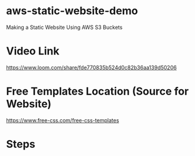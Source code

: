 # aws-static-website-demo
Making a Static Website Using AWS S3 Buckets

# Video Link 
https://www.loom.com/share/fde770835b524d0c82b36aa139d50206

# Free Templates Location (Source for Website)
https://www.free-css.com/free-css-templates

# Steps
